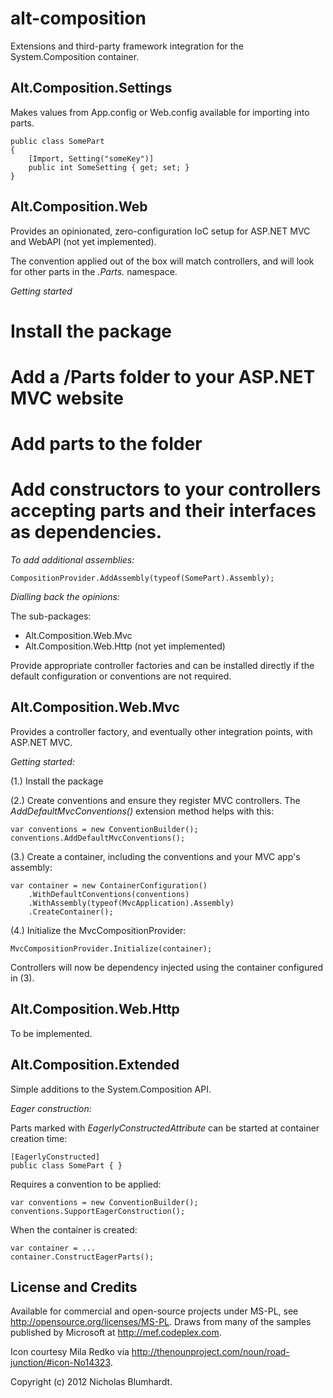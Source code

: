 alt-composition
===============

Extensions and third-party framework integration for the System.Composition container.

Alt.Composition.Settings
------------------------

Makes <appSettings> values from App.config or Web.config available for importing into parts.

    public class SomePart
	{
	    [Import, Setting("someKey")]
		public int SomeSetting { get; set; }
	}

Alt.Composition.Web
-------------------

Provides an opinionated, zero-configuration IoC setup for ASP.NET MVC and WebAPI (not yet implemented).

The convention applied out of the box will match controllers, and will look for other parts in the _*.Parts.*_ namespace.

*Getting started*

 # Install the package
 # Add a /Parts folder to your ASP.NET MVC website
 # Add parts to the folder
 # Add constructors to your controllers accepting parts and their interfaces as dependencies.

*To add additional assemblies:*

	CompositionProvider.AddAssembly(typeof(SomePart).Assembly);

*Dialling back the opinions:*

The sub-packages:

 * Alt.Composition.Web.Mvc
 * Alt.Composition.Web.Http (not yet implemented)

Provide appropriate controller factories and can be installed directly if the default configuration or conventions are not required.

Alt.Composition.Web.Mvc
-----------------------

Provides a controller factory, and eventually other integration points, with ASP.NET MVC.

*Getting started:*

(1.) Install the package

(2.) Create conventions and ensure they register MVC controllers. The _AddDefaultMvcConventions()_ extension method helps with this:

	var conventions = new ConventionBuilder();
	conventions.AddDefaultMvcConventions();

(3.) Create a container, including the conventions and your MVC app's assembly:

	var container = new ContainerConfiguration()
		.WithDefaultConventions(conventions)
		.WithAssembly(typeof(MvcApplication).Assembly)
		.CreateContainer();

(4.) Initialize the MvcCompositionProvider:

	MvcCompositionProvider.Initialize(container);

Controllers will now be dependency injected using the container configured in (3).

Alt.Composition.Web.Http
------------------------

To be implemented.

Alt.Composition.Extended
------------------------

Simple additions to the System.Composition API.

*Eager construction:*

Parts marked with _EagerlyConstructedAttribute_ can be started at container creation time:

	[EagerlyConstructed]
	public class SomePart { }

Requires a convention to be applied:

	var conventions = new ConventionBuilder();
	conventions.SupportEagerConstruction();

When the container is created:

	var container = ...
	container.ConstructEagerParts();

License and Credits
-------------------

Available for commercial and open-source projects under MS-PL, see http://opensource.org/licenses/MS-PL. Draws from many of the samples published by Microsoft at http://mef.codeplex.com.

Icon courtesy Mila Redko via http://thenounproject.com/noun/road-junction/#icon-No14323.

Copyright (c) 2012 Nicholas Blumhardt.
